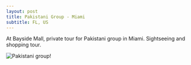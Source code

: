 ```yaml
---
layout: post
title: Pakistani Group - Miami
subtitle: FL, US
---
```


At Bayside Mall, private tour for Pakistani group in Miami. Sightseeing and shopping tour.

![Pakistani group!](/img/blog/pakistani-group-2017-03.jpg)
